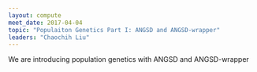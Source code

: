 ```yaml
---
layout: compute
meet_date: 2017-04-04
topic: "Populaiton Genetics Part I: ANGSD and ANGSD-wrapper"
leaders: "Chaochih Liu"
---
```


We are introducing population genetics with ANGSD and ANGSD-wrapper
